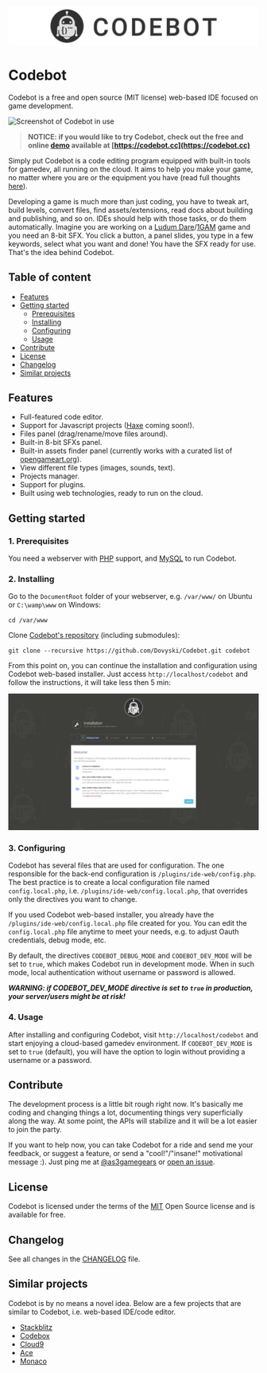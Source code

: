 ![Codebot](https://raw.githubusercontent.com/Dovyski/depository/master/codebot-logo-text.png)

# Codebot

Codebot is a free and open source (MIT license) web-based IDE focused on game development.

![Screenshot of Codebot in use](https://cloud.githubusercontent.com/assets/512405/6548137/e344ebea-c5cd-11e4-800e-adfe8472884c.png)

> **NOTICE: if you would like to try Codebot, check out the free and online [demo](https://codebot.cc) available at [https://codebot.cc](https://codebot.cc)**

Simply put Codebot is a code editing program equipped with built-in tools for gamedev, all running on the cloud. It aims to help you make your game, no matter where you are or the equipment you have (read full thoughts [here](http://www.as3gamegears.com/blog/codebot-an-ide-focused-on-gamedev/)).

Developing a game is much more than just coding, you have to tweak art, build levels, convert files, find assets/extensions, read docs about building and publishing, and so on. IDEs should help with those tasks, or do them automatically. Imagine you are working on a [Ludum Dare](http://www.ludumdare.com/)/[1GAM](http://onegameamonth.com) game and you need an 8-bit SFX. You click a button, a panel slides, you type in a few keywords, select what you want and done! You have the SFX ready for use. That's the idea behind Codebot.

## Table of content

- [Features](#features)
- [Getting started](#getting-started)
	- [Prerequisites](#prerequisites)
	- [Installing](#installing)
	- [Configuring](#configuring)
	- [Usage](#usage)
- [Contribute](#contribute)
- [License](#license)
- [Changelog](#changelog)
- [Similar projects](#similar-projects)

## Features

* Full-featured code editor.
* Support for Javascript projects ([Haxe](https://haxe.org/) coming soon!).
* Files panel (drag/rename/move files around).
* Built-in 8-bit SFXs panel.
* Built-in assets finder panel (currently works with a curated list of [opengameart.org](https://opengameart.org)).
* View different file types (images, sounds, text).
* Projects manager.
* Support for plugins.
* Built using web technologies, ready to run on the cloud.

## Getting started
### 1. Prerequisites

You need a webserver with [PHP](http://php.net) support, and [MySQL](https://www.mysql.com/) to run Codebot.

### 2. Installing

Go to the `DocumentRoot` folder of your webserver, e.g. `/var/www/` on Ubuntu or `C:\wamp\www` on Windows:

```
cd /var/www
```

Clone [Codebot's repository](https://github.com/Dovyski/Codebot) (including submodules):

```
git clone --recursive https://github.com/Dovyski/Codebot.git codebot
```

From this point on, you can continue the installation and configuration using Codebot web-based installer. Just access `http://localhost/codebot` and follow the instructions, it will take less then 5 min:

![Codebot web-based installer](./plugins/ide-web/install/img/web-installer.png)

### 3. Configuring

Codebot has several files that are used for configuration. The one responsible for the back-end configuration is `/plugins/ide-web/config.php`. The best practice is to create a local configuration file named `config.local.php`, i.e. `/plugins/ide-web/config.local.php`, that overrides only the directives you want to change.

If you used Codebot web-based installer, you already have the `/plugins/ide-web/config.local.php` file created for you. You can edit the `config.local.php` file anytime to meet your needs, e.g. to adjust Oauth credentials, debug mode, etc.

By default, the directives `CODEBOT_DEBUG_MODE` and `CODEBOT_DEV_MODE` will be set to `true`, which makes Codebot run in development mode. When in such mode, local authentication without username or password is allowed.

***WARNING: if CODEBOT_DEV_MODE directive is set to `true` in production, your server/users might be at risk!***

### 4. Usage

After installing and configuring Codebot, visit `http://localhost/codebot` and start enjoying a cloud-based gamedev environment. If `CODEBOT_DEV_MODE` is set to `true` (default), you will have the option to login without providing a username or a password.

## Contribute

The development process is a little bit rough right now. It's basically me coding and changing things a lot, documenting things very superficially along the way. At some point, the APIs will stabilize and it will be a lot easier to join the party.

If you want to help now, you can take Codebot for a ride and send me your feedback, or suggest a feature, or send a "cool!"/"insane!" motivational message :). Just ping me at [@as3gamegears](http://twitter.com/as3gamegears) or [open an issue](https://github.com/Dovyski/Codebot/issues/new).

## License

Codebot is licensed under the terms of the [MIT](https://choosealicense.com/licenses/mit/) Open Source
license and is available for free.

## Changelog

See all changes in the [CHANGELOG](CHANGELOG.md) file.

## Similar projects

Codebot is by no means a novel idea. Below are a few projects that are similar to Codebot, i.e. web-based IDE/code editor.

* [Stackblitz](https://stackblitz.com/)
* [Codebox](https://github.com/CodeboxIDE/codebox)
* [Cloud9](https://c9.io/)
* [Ace](https://ace.c9.io/)
* [Monaco](https://microsoft.github.io/monaco-editor/)

